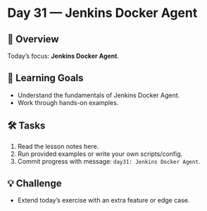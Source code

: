 # Day 31 — Jenkins Docker Agent

## 📖 Overview
Today’s focus: **Jenkins Docker Agent**.

## 🎯 Learning Goals
- Understand the fundamentals of Jenkins Docker Agent.
- Work through hands-on examples.

## 🛠️ Tasks
1. Read the lesson notes here.
2. Run provided examples or write your own scripts/config.
3. Commit progress with message: `day31: Jenkins Docker Agent`.

## 💡 Challenge
- Extend today’s exercise with an extra feature or edge case.
